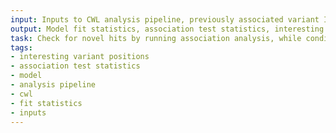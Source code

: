 ```yaml
---
input: Inputs to CWL analysis pipeline, previously associated variant IDs
output: Model fit statistics, association test statistics, interesting variant positions
task: Check for novel hits by running association analysis, while conditioning on previously associated variants
tags:
- interesting variant positions
- association test statistics
- model
- analysis pipeline
- cwl
- fit statistics
- inputs
---
```

